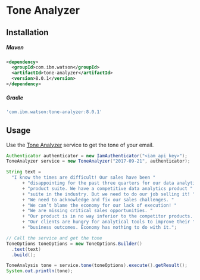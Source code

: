 # Tone Analyzer

## Installation

##### Maven
```xml
<dependency>
  <groupId>com.ibm.watson</groupId>
  <artifactId>tone-analyzer</artifactId>
  <version>8.0.1</version>
</dependency>
```

##### Gradle
```gradle
'com.ibm.watson:tone-analyzer:8.0.1'
```

## Usage
Use the [Tone Analyzer][tone_analyzer] service to get the tone of your email.

```java
Authenticator authenticator = new IamAuthenticator("<iam_api_key>");
ToneAnalyzer service = new ToneAnalyzer("2017-09-21", authenticator);

String text =
  "I know the times are difficult! Our sales have been "
      + "disappointing for the past three quarters for our data analytics "
      + "product suite. We have a competitive data analytics product "
      + "suite in the industry. But we need to do our job selling it! "
      + "We need to acknowledge and fix our sales challenges. "
      + "We can’t blame the economy for our lack of execution! "
      + "We are missing critical sales opportunities. "
      + "Our product is in no way inferior to the competitor products. "
      + "Our clients are hungry for analytical tools to improve their "
      + "business outcomes. Economy has nothing to do with it.";

// Call the service and get the tone
ToneOptions toneOptions = new ToneOptions.Builder()
  .text(text)
  .build();

ToneAnalysis tone = service.tone(toneOptions).execute().getResult();
System.out.println(tone);
```

[tone_analyzer]: https://cloud.ibm.com/docs/services/tone-analyzer?topic=tone-analyzer-about
